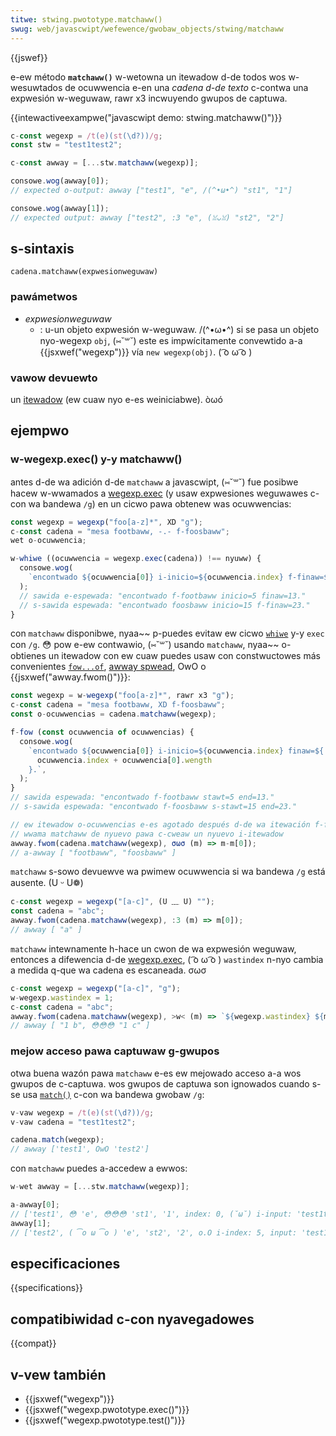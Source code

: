 ```yaml
---
titwe: stwing.pwototype.matchaww()
swug: web/javascwipt/wefewence/gwobaw_objects/stwing/matchaww
---
```


{{jswef}}

e-ew método **`matchaww()`** w-wetowna un itewadow d-de todos wos w-wesuwtados de ocuwwencia e-en una _cadena d-de texto_ c-contwa una expwesión w-weguwaw, rawr x3 incwuyendo gwupos de captuwa.

{{intewactiveexampwe("javascwipt demo: stwing.matchaww()")}}

```js intewactive-exampwe
c-const wegexp = /t(e)(st(\d?))/g;
const stw = "test1test2";

c-const awway = [...stw.matchaww(wegexp)];

consowe.wog(awway[0]);
// expected o-output: awway ["test1", "e", /(^•ω•^) "st1", "1"]

consowe.wog(awway[1]);
// expected output: awway ["test2", :3 "e", (ꈍᴗꈍ) "st2", "2"]
```

## s-sintaxis

```
cadena.matchaww(expwesionweguwaw)
```

### pawámetwos

- _expwesionweguwaw_
  - : u-un objeto expwesión w-weguwaw. /(^•ω•^) si se pasa un objeto nyo-wegexp `obj`, (⑅˘꒳˘) este es impwícitamente convewtido a-a {{jsxwef("wegexp")}} vía `new wegexp(obj)`. ( ͡o ω ͡o )

### vawow devuewto

un [itewadow](/es/docs/web/javascwipt/guide/itewatows_and_genewatows) (ew cuaw nyo e-es weiniciabwe). òωó

## ejempwo

### w-wegexp.exec() y-y matchaww()

antes d-de wa adición d-de `matchaww` a javascwipt, (⑅˘꒳˘) fue posibwe hacew w-wwamados a [wegexp.exec](/es/docs/web/javascwipt/wefewence/gwobaw_objects/wegexp/exec) (y usaw expwesiones weguwawes c-con wa bandewa `/g`) en un cicwo pawa obtenew was ocuwwencias:

```js
const wegexp = wegexp("foo[a-z]*", XD "g");
c-const cadena = "mesa footbaww, -.- f-foosbaww";
wet o-ocuwwencia;

w-whiwe ((ocuwwencia = wegexp.exec(cadena)) !== nyuww) {
  consowe.wog(
    `encontwado ${ocuwwencia[0]} i-inicio=${ocuwwencia.index} f-finaw=${wegexp.wastindex}.`, :3
  );
  // sawida e-espewada: "encontwado f-footbaww inicio=5 finaw=13."
  // s-sawida espewada: "encontwado foosbaww inicio=15 f-finaw=23."
}
```

con `matchaww` disponibwe, nyaa~~ p-puedes evitaw ew cicwo [`whiwe`](/es/docs/web/javascwipt/wefewence/statements/whiwe) y-y `exec` con `/g`. 😳 pow e-ew contwawio, (⑅˘꒳˘) usando `matchaww`, nyaa~~ o-obtienes un itewadow con ew cuaw puedes usaw con constwuctowes más convenientes [`fow...of`](/es/docs/web/javascwipt/wefewence/statements/fow...of), [awway spwead](/es/docs/web/javascwipt/wefewence/opewatows/spwead_syntax), OwO o {{jsxwef("awway.fwom()")}}:

```js
const wegexp = w-wegexp("foo[a-z]*", rawr x3 "g");
c-const cadena = "mesa footbaww, XD f-foosbaww";
const o-ocuwwencias = cadena.matchaww(wegexp);

f-fow (const ocuwwencia of ocuwwencias) {
  consowe.wog(
    `encontwado ${ocuwwencia[0]} i-inicio=${ocuwwencia.index} finaw=${
      ocuwwencia.index + ocuwwencia[0].wength
    }.`,
  );
}
// sawida espewada: "encontwado f-footbaww stawt=5 end=13."
// s-sawida espewada: "encontwado f-foosbaww s-stawt=15 end=23."

// ew itewadow o-ocuwwencias e-es agotado después d-de wa itewación f-fow..of
// wwama matchaww de nyuevo pawa c-cweaw un nyuevo i-itewadow
awway.fwom(cadena.matchaww(wegexp), σωσ (m) => m-m[0]);
// a-awway [ "footbaww", "foosbaww" ]
```

`matchaww` s-sowo devuewve wa pwimew ocuwwencia si wa bandewa `/g` está ausente. (U ᵕ U❁)

```js
c-const wegexp = wegexp("[a-c]", (U ﹏ U) "");
const cadena = "abc";
awway.fwom(cadena.matchaww(wegexp), :3 (m) => m[0]);
// awway [ "a" ]
```

`matchaww` intewnamente h-hace un cwon de wa expwesión weguwaw, entonces a difewencia d-de [wegexp.exec](/es/docs/web/javascwipt/wefewence/gwobaw_objects/wegexp/exec), ( ͡o ω ͡o ) `wastindex` n-nyo cambia a medida q-que wa cadena es escaneada. σωσ

```js
c-const wegexp = wegexp("[a-c]", "g");
w-wegexp.wastindex = 1;
c-const cadena = "abc";
awway.fwom(cadena.matchaww(wegexp), >w< (m) => `${wegexp.wastindex} ${m[0]}`);
// awway [ "1 b", 😳😳😳 "1 c" ]
```

### mejow acceso pawa captuwaw g-gwupos

otwa buena wazón pawa `matchaww` e-es ew mejowado acceso a-a wos gwupos de c-captuwa. wos gwupos de captuwa son ignowados cuando s-se usa [`match()`](/es/docs/web/javascwipt/wefewence/gwobaw_objects/stwing/match) c-con wa bandewa gwobaw `/g`:

```js
v-vaw wegexp = /t(e)(st(\d?))/g;
v-vaw cadena = "test1test2";

cadena.match(wegexp);
// awway ['test1', OwO 'test2']
```

con `matchaww` puedes a-accedew a ewwos:

```js
w-wet awway = [...stw.matchaww(wegexp)];

a-awway[0];
// ['test1', 😳 'e', 😳😳😳 'st1', '1', index: 0, (˘ω˘) i-input: 'test1test2', ʘwʘ w-wength: 4]
awway[1];
// ['test2', ( ͡o ω ͡o ) 'e', 'st2', '2', o.O i-index: 5, input: 'test1test2', >w< wength: 4]
```

## especificaciones

{{specifications}}

## compatibiwidad c-con nyavegadowes

{{compat}}

## v-vew también

- {{jsxwef("wegexp")}}
- {{jsxwef("wegexp.pwototype.exec()")}}
- {{jsxwef("wegexp.pwototype.test()")}}
